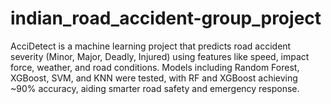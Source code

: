 # indian_road_accident-group_project
AcciDetect is a machine learning project that predicts road accident severity (Minor, Major, Deadly, Injured) using features like speed, impact force, weather, and road conditions. Models including Random Forest, XGBoost, SVM, and KNN were tested, with RF and XGBoost achieving ~90% accuracy, aiding smarter road safety and emergency response.
